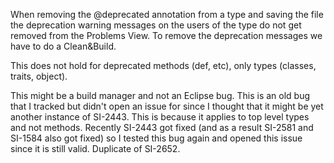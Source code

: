 When removing the @deprecated annotation from a type and saving the file the deprecation warning messages on the users of the type do not get removed from the Problems View. To remove the deprecation messages we have to do a Clean&Build.

This does not hold for deprecated methods (def, etc), only types (classes, traits, object).

This might be a build manager and not an Eclipse bug.
This is an old bug that I tracked but didn't open an issue for since I thought that it might be yet another instance of SI-2443. This is because it applies to top level types and not methods. Recently SI-2443 got fixed (and as a result SI-2581 and SI-1584 also got fixed) so I tested this bug again and opened this issue since it is still valid.
Duplicate of SI-2652.
